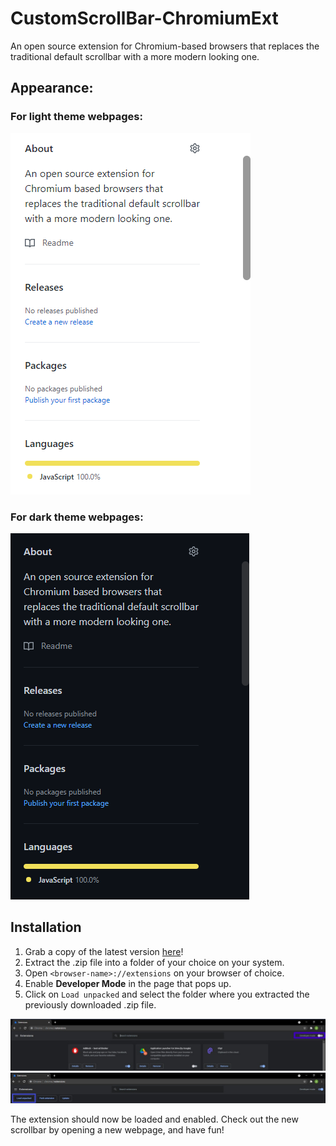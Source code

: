 # CustomScrollBar-ChromiumExt
An open source extension for Chromium-based browsers that replaces the traditional default scrollbar with a more modern looking one.

## Appearance:

### For light theme webpages:

![Light theme](screenshots/light-theme.png)

### For dark theme webpages:

![Dark theme](screenshots/dark-theme.png)

## Installation

1. Grab a copy of the latest version [here](https://github.com/afk-echo/CustomScrollBar-ChromiumExt/releases)!
2. Extract the .zip file into a folder of your choice on your system.
3. Open `<browser-name>://extensions` on your browser of choice.
4. Enable **Developer Mode** in the page that pops up.
5. Click on `Load unpacked` and select the folder where you extracted the previously downloaded .zip file.

![Extensions](screenshots/inst-1.png)
![Developer Mode](screenshots/inst-2.png)

The extension should now be loaded and enabled. Check out the new scrollbar by opening a new webpage, and have fun!
